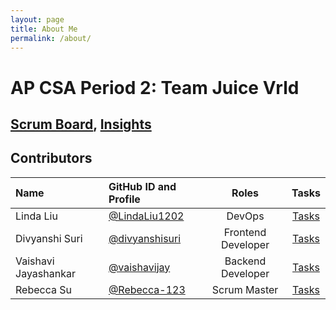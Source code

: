 ```yaml
---
layout: page
title: About Me
permalink: /about/
---
```


# AP CSA Period 2: Team Juice Vrld

## [Scrum Board](https://github.com/users/Rebecca-123/projects/2), [Insights](https://github.com/Rebecca-123/blog_juiceVRLD/graphs/contributors)

## Contributors
| Name | GitHub ID and Profile | Roles | Tasks |
|:-----|:----------------------|:-----:|:-----------:|
| Linda Liu | [@LindaLiu1202](https://github.com/LindaLiu1202) | DevOps | [Tasks](https://github.com/Rebecca-123/blog_juiceVRLD/issues?q=is%3Aissue+assignee%3ALindaLiu1202)| 
| Divyanshi Suri | [@divyanshisuri](https://github.com/divyanshisuri) | Frontend Developer |[Tasks](https://github.com/Rebecca-123/blog_juiceVRLD/issues?q=is%3Aissue+assignee%3Adivyanshisuri) 
| Vaishavi Jayashankar | [@vaishavijay](https://github.com/vaishavijay) | Backend Developer | [Tasks](https://github.com/Rebecca-123/blog_juiceVRLD/issues?q=is%3Aissue+assignee%3Avaishavijay) |
| Rebecca Su | [@Rebecca-123](https://github.com/Rebecca-123) | Scrum Master | [Tasks](https://github.com/Rebecca-123/blog_juiceVRLD/issues?q=is%3Aissue+assignee%3ARebecca-123)|


